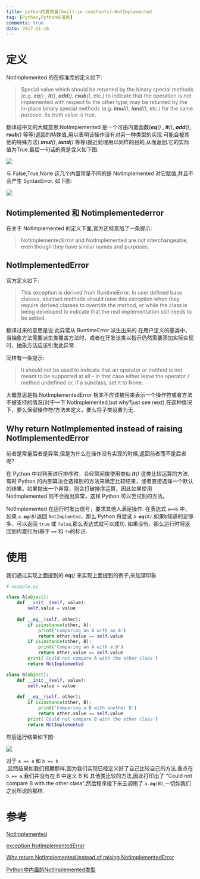 ```yaml
---
title: python内置常量(built-in constants)-NotImplemented
tag: [Python,Python标准库]
comments: true
date: 2017-11-16
---
```







# 定义
NotImplemented 的在标准库的定义如下:
>Special value which should be returned by the binary special methods (e.g. *__eq__()* , *__lt__()*, *__add__()*, *__rsub__()*, etc.) to indicate that the operation is not implemented with respect to the other type; may be returned by the in-place binary special methods (e.g. *__imul__()*, *__iand__()*, etc.) for the same purpose. Its truth value is true.

翻译成中文的大概意思:NotImplemented 是一个可由内置函数(*__eq__()* , *__lt__()*, *__add__()*, *__rsub__()* 等等)返回的特殊值,用以表明该操作没有对另一种类型的实现.可能会被其他的特殊方法( *__imul__()*, *__iand__()* 等等)就近处理用以同样的目的,从而返回.它的实际值为True.最后一句话的真是含义如下图:

![](http://ww1.sinaimg.cn/large/006wYWbGly1flj0q0b91oj30nf06z74z.jpg)

与 False,True,None 这几个内置常量不同的是 NotImplemented 对它赋值,并且不会产生 SyntaxError. 如下图:

![](http://ww1.sinaimg.cn/large/006wYWbGly1flj12xyzkvj30nf0b20to.jpg)

## Notimplemented 和 Notimplementederror

在关于 NotImplemented 的定义下面,官方还特意加了一条提示:

>NotImplementedError and NotImplemented are not interchangeable, even though they have similar names and purposes.

## NotImplementedError
官方定义如下:
>This exception is derived from RuntimeError. In user defined base classes, abstract methods should raise this exception when they require derived classes to override the method, or while the class is being developed to indicate that the real implementation still needs to be added.

翻译过来的意思是说:此异常从 RuntimeError 派生出来的.在用户定义的基类中，当抽象方法需要派生类覆盖方法时，或者在开发该类以指示仍然需要添加实际实现时，抽象方法应该引发此异常.

同样有一条提示:
>It should not be used to indicate that an operator or method is not meant to be supported at all – in that case either leave the operator / method undefined or, if a subclass, set it to None.

大概意思是指 NotImplementedError 根本不应该被用来表示一个操作符或者方法不被支持的情况(对于一下 NotImplemented,but why?just see next).在这种情况下，要么保留操作符/方法未定义，要么将子类设置为无.

## Why return NotImplemented instead of raising NotImplementedError

前者是常量后者是异常,但是为什么在操作没有实现的时候,返回前者而不是后者呢?

在 Python 中对列表进行排序时，会经常间接使用类似 *__lt__()* 这类比较运算的方法.有时 Python 的内部算法会选择别的方法来确定比较结果，或者直接选择一个默认的结果。如果抛出一个异常，则会打破排序运算，因此如果使用 NotImplemented 则不会抛出异常，这样 Python 可以尝试别的方法。

NotImplemented 在运行时发出信号，要求其他人满足操作. 在表达式 <code>a==b</code> 中，如果 <code>*a.____eq____(B)*</code>返回 <code>NotImplented</code>，那么 Python 将尝试 <code>*b.____eq____(A)*</code>.如果b知道的足够多，可以返回 <code>true</code> 或 <code>false</code>,那么表达式就可以成功. 如果没有，那么运行时将返回到内置行为(基于 <code>==</code> 和 <code>!=</code>的标识.

# 使用

我们通过实现上面提到的 *__eq__()* 来实现上面提到的例子,来加深印象.

```python
# example.py

class A(object):
    def __init__(self, value):
        self.value = value
 
    def __eq__(self, other):
        if isinstance(other, A):
            print('Comparing an A with an A')
            return other.value == self.value
        if isinstance(other, B):
            print('Comparing an A with a B')
            return other.value == self.value
        print('Could not compare A with the other class')
        return NotImplemented

class B(object):
    def __init__(self, value):
        self.value = value
 
    def __eq__(self, other):
        if isinstance(other, B):
            print('Comparing a B with another B')
            return other.value == self.value
        print('Could not compare B with the other class')
        return NotImplemented
```

然后运行结果如下图:

![](http://ww1.sinaimg.cn/large/006wYWbGly1flj22ol8a7j30nf0cst9j.jpg)

对于 <code>a == a</code> 和 <code>b == b </code>,显然结果如我们预期那样,因为我们实现已经定义好了自己比较自己的方法.重点在 <code> b == a</code>,我们并没有在 B 中定义 B 和 其他类比较的方法,因此打印出了 "Could not compare B with the other class",然后程序接下来去调用了 <code>*a.____eq____(B)*</code>,一切如我们之前所说的那样.


# 参考

[NotImplemented](https://docs.python.org/3.6/library/constants.html#NotImplemented)

[exception NotImplementedError](https://docs.python.org/3.6/library/exceptions.html#NotImplementedError)

[Why return NotImplemented instead of raising NotImplementedError](https://stackoverflow.com/questions/878943/why-return-notimplemented-instead-of-raising-notimplementederror)

[Python中内置的NotImplemented类型](http://python.jobbole.com/80913/)